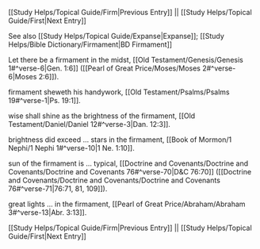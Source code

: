[[Study Helps/Topical Guide/Firm|Previous Entry]]  ||  [[Study Helps/Topical Guide/First|Next Entry]]

 See also [[Study Helps/Topical Guide/Expanse|Expanse]]; [[Study Helps/Bible Dictionary/Firmament|BD Firmament]]

 Let there be a firmament in the midst, [[Old Testament/Genesis/Genesis 1#^verse-6|Gen. 1:6]] ([[Pearl of Great Price/Moses/Moses 2#^verse-6|Moses 2:6]]).

 firmament sheweth his handywork, [[Old Testament/Psalms/Psalms 19#^verse-1|Ps. 19:1]].

 wise shall shine as the brightness of the firmament, [[Old Testament/Daniel/Daniel 12#^verse-3|Dan. 12:3]].

 brightness did exceed ... stars in the firmament, [[Book of Mormon/1 Nephi/1 Nephi 1#^verse-10|1 Ne. 1:10]].

 sun of the firmament is ... typical, [[Doctrine and Covenants/Doctrine and Covenants/Doctrine and Covenants 76#^verse-70|D&C 76:70]] ([[Doctrine and Covenants/Doctrine and Covenants/Doctrine and Covenants 76#^verse-71|76:71, 81, 109]]).

 great lights ... in the firmament, [[Pearl of Great Price/Abraham/Abraham 3#^verse-13|Abr. 3:13]].

[[Study Helps/Topical Guide/Firm|Previous Entry]]  ||  [[Study Helps/Topical Guide/First|Next Entry]]